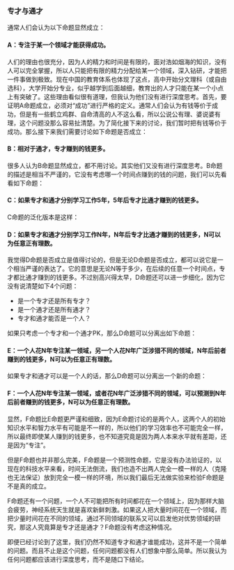 ﻿### 专才与通才

通常人们会认为以下命题显然成立：

#### A：专注于某一个领域才能获得成功。

人们的理由也很充分，因为人的精力和时间是有限的，面对浩如烟海的知识，没有人可以完全掌握，所以人只能把有限的精力分配给某一个领域，深入钻研，才能把一件事做到极致。现在中国的教育体系也体现了这点，高中开始分文理科（或自由选科），大学开始分专业，似乎越学到后面越细，教育出的人才只能在某一个小点上有突破了。这些理由看似很有道理，但我认为他们没有进行深度思考。首先，要证明A命题成立，必须对“成功”进行严格的定义。通常人们会认为有钱等价于成功，但是有一些鹤立鸡群、自命清高的人不这么看，所以公说公有理、婆说婆有理，这个问题没那么容易扯清楚。为了简化接下来的讨论，我们暂时把有钱等价于成功。那么接下来我们需要讨论如下命题是否成立：

#### B：相对于通才，专才赚到的钱更多。

很多人认为B命题显然成立，都不用讨论。其实他们又没有进行深度思考。B命题的描述是相当不严谨的，它没有考虑哪一个时间点赚到的钱的问题，我们可以先看看如下命题：

#### C：如果专才和通才分别学习工作5年，5年后专才比通才赚到的钱更多。

C命题的泛化版本是这样：

#### D：如果专才和通才分别学习工作N年，N年后专才比通才赚到的钱更多，N可以为任意正有理数。

我觉得D命题是否成立是值得讨论的，但是无论D命题是否成立，都可以说它是一个相当严谨的表达了。它的意思是无论N等于多少，在后续的任意一个时间点，专才都比通才赚到的钱更多。不过别高兴得太早，D命题还可以进一步细化，因为它没有说清楚如下4个问题：

- 是一个专才还是所有专才？
- 是一个通才还是所有通才？
- 专才和通才能否是一个人？

如果只考虑一个专才和一个通才PK，那么D命题可以分离出如下命题：

#### E：一个人花N年专注某一领域，另一个人花N年广泛涉猎不同的领域，N年后前者赚到的钱更多，N可以为任意正有理数。

如果专才和通才可以是一个人的话，那么D命题可以分离出一个新的命题：

#### F：一个人花N年专注某一领域，或者花N年广泛涉猎不同的领域，可以预测到N年后前者赚到的钱更多，N可以为任意正有理数。

显然，F命题比E命题更严谨和细致，因为E命题讨论的是两个人，这两个人的初始知识水平和智力水平有可能是不一样的，所以他们的学习效率也不可能完全一样，所以最终即使某人赚到的钱更多，也不知道究竟是因为两人本来水平就有差距，还是因为“专注”。

但是F命题也并非那么完美，F命题是一个预测性命题，它是没有办法验证的，以现在的科技水平来看，时间无法倒流，我们也造不出两人完全一模一样的人（克隆也无法保证）放到完全一模一样的环境，所以我们最后无法做实验来检验F命题是不是真的成立。

F命题还有一个问题，一个人不可能把所有时间都花在一个领域上，因为那样大脑会疲劳，神经系统天生就是喜欢新鲜刺激。如果这人把大量时间花在一个领域，而把少量时间花在不同的领域，通过不同领域的联系又可以启发他对优势领域的研究，那这人究竟算是专才还是通才？F命题没有考虑这种情况。

即便已经讨论到了这里，我们仍然不知道专才和通才谁能成功，这并不是一个简单的问题。而且不止是这个问题，任何问题都没有人们想象中那么简单。所以我认为任何问题都应该进行深度思考，而不是随口下结论。